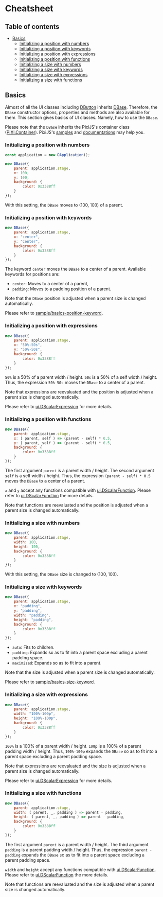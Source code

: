 # Cheatsheet

## Table of contents

* [Basics](#basics)
	* [Initializing a position with numbers](#initializing-a-position-with-numbers)
	* [Initializing a position with keywords](#initializing-a-position-with-keywords)
	* [Initializing a position with expressions](#initializing-a-position-with-expressions)
	* [Initializing a position with functions](#initializing-a-position-with-functions)
	* [Initializing a size with numbers](#initializing-a-size-with-numbers)
	* [Initializing a size with keywords](#initializing-a-size-with-keywords)
	* [Initializing a size with expressions](#initializing-a-size-with-expressions)
	* [Initializing a size with functions](#initializing-a-size-with-functions)

## Basics

Almost of all the UI classes including [DButton](../api/classes/ui.dbutton.html) inherits [DBase](../api/classes/ui.dbase.html).
Therefore, the `DBase` constructor options, properties and methods are also available for them.
This section gives basics of UI classes.
Namely, how to use the `DBase`.

Please note that the `DBase` inherits the PixiJS's container class ([PIXI.Container](http://pixijs.download/release/docs/PIXI.Container.html)).
PixiJS's [samples](https://pixijs.io/examples/) and [documentations](http://pixijs.download/release/docs/index.html) may help you.

### Initializing a position with numbers

```javascript
const application = new DApplication();

new DBase({
	parent: application.stage,
	x: 100,
	y: 100,
	background: {
		color: 0x3388ff
	}
});
```

With this setting, the `DBase` moves to (100, 100) of a parent.

### Initializing a position with keywords

```javascript
new DBase({
	parent: application.stage,
	x: "center",
	y: "center",
	background: {
		color: 0x3388ff
	}
});
```

The keyword `center` moves the `DBase` to a center of a parent.
Available keywords for positions are:

* `center`: Moves to a center of a parent,
* `padding`: Moves to a padding position of a parent.

Note that the `DBase` position is adjusted when a parent size is changed automatically.

Please refer to [sample/basics-position-keyword](../sample/basics-position-keyword).

### Initializing a position with expressions

```javascript
new DBase({
	parent: application.stage,
	x: "50%-50s",
	y: "50%-50s",
	background: {
		color: 0x3388ff
	}
});
```

`50%` is a 50% of a parent width / height.
`50s` is a 50% of a self width / height.
Thus, the expression `50%-50s` moves the `DBase` to a center of a parent.

Note that expressions are reevaluated and the position is adjusted when a parent size is changed automatically.

Please refer to [ui.DScalarExpression](../api/classes/ui.dscalarexpression.html) for more details.

### Initializing a position with functions

```javascript
new DBase({
	parent: application.stage,
	x: ( parent, self ) => (parent - self) * 0.5,
	y: ( parent, self ) => (parent - self) * 0.5,
	background: {
		color: 0x3388ff
	}
});
```

The first argument `parent` is a parent width / height.
The second argument `self` is a self width / height.
Thus, the expression `(parent - self) * 0.5` moves the `DBase` to a center of a parent.

`x` and `y` accept any functions compatible with [ui.DScalarFunction](../api/modules/ui.html#dscalarfunction).
Please refer to [ui.DScalarFunction](../api/modules/ui.html#dscalarfunction) the more details.

Note that functions are reevaluated and the position is adjusted when a parent size is changed automatically.

### Initializing a size with numbers

```javascript
new DBase({
	parent: application.stage,
	width: 100,
	height: 100,
	background: {
		color: 0x3388ff
	}
});
```

With this setting, the `DBase` size is changed to (100, 100).

### Initializing a size with keywords

```javascript
new DBase({
	parent: application.stage,
	x: "padding",
	y: "padding",
	width: "padding",
	height: "padding",
	background: {
		color: 0x3388ff
	}
});
```

* `auto`: Fits to children.
* `padding`: Expands so as to fit into a parent space excluding a parent padding space.
* `maximized`: Expands so as to fit into a parent.

Note that the size is adjusted when a parent size is changed automatically.

Please refer to [sample/basics-size-keyword](../sample/basics-size-keyword).

### Initializing a size with expressions

```javascript
new DBase({
	parent: application.stage,
	width: "100%-100p",
	height: "100%-100p",
	background: {
		color: 0x3388ff
	}
});
```

`100%` is a 100% of a parent width / height.
`100p` is a 100% of a parent padding width / height.
Thus, `100%-100p` expands the `DBase` so as to fit into a parent space excluding a parent padding space.

Note that expressions are reevaluated and the size is adjusted when a parent size is changed automatically.

Please refer to [ui.DScalarExpression](../api/classes/ui.dscalarexpression.html) for more details.

### Initializing a size with functions

```javascript
new DBase({
	parent: application.stage,
	width: ( parent, _, padding ) => parent - padding,
	height: ( parent, _, padding ) => parent - padding,
	background: {
		color: 0x3388ff
	}
});
```

The first argument `parent` is a parent width / height.
The third argument `padding` is a parent padding width / height.
Thus, the expression `parent - padding` expands the `DBase` so as to fit into a parent space excluding a parent padding space.

`width` and `height` accept any functions compatible with [ui.DScalarFunction](../api/modules/ui.html#dscalarfunction).
Please refer to [ui.DScalarFunction](../api/modules/ui.html#dscalarfunction) the more details.

Note that functions are reevaluated and the size is adjusted when a parent size is changed automatically.
